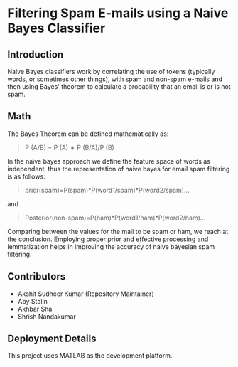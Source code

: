 # Filtering Spam E-mails using a Naive Bayes Classifier

## Introduction
Naive Bayes classifiers work by correlating the use of tokens (typically words, or sometimes other things), with spam and non-spam e-mails and then using Bayes' theorem to calculate a probability that an email is or is not spam.

## Math
The Bayes Theorem can be defined mathematically as:

> P (A/B) = P (A) ∗ P (B/A)/P (B)

In the naive bayes approach we define the feature space of words as independent, thus the representation of naive bayes for email spam filtering is as follows:
> prior(spam)=P(spam)*P(word1/spam)*P(word2/spam)...

and

> Posterior(non-spam)=P(ham)*P(word1/ham)*P(word2/ham)...

Comparing between the values for the mail to be spam or ham, we reach at the conclusion. 
Employing proper prior and effective processing and lemmatization helps in improving the accuracy of naive bayesian spam filtering.

## Contributors
- Akshit Sudheer Kumar (Repository Maintainer)
- Aby Stalin
- Akhbar Sha
- Shrish Nandakumar

## Deployment Details
This project uses MATLAB as the development platform.
